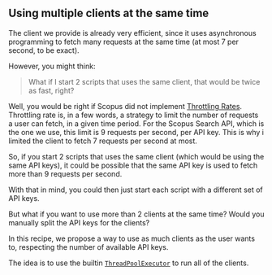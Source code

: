 ## Using multiple clients at the same time

The client we provide is already very efficient, since it uses asynchronous programming to fetch many requests at the same time (at most 7 per second, to be exact).

However, you might think:

> What if I start 2 scripts that uses the same client, that would be twice as fast, right?

Well, you would be right if Scopus did not implement [Throttling Rates](https://dev.elsevier.com/api_key_settings.html).
Throttling rate is, in a few words, a strategy to limit the number of requests a user can fetch, in a given time period.
For the Scopus Search API, which is the one we use, this limit is 9 requests per second, per API key.
This is why i limited the client to fetch 7 requests per second at most.

So, if you start 2 scripts that uses the same client (which would be using the same API keys), 
it could be possible that the same API key is used to fetch more than 9 requests per second.

With that in mind, you could then just start each script with a different set of API keys.

But what if you want to use more than 2 clients at the same time? 
Would you manually split the API keys for the clients?

In this recipe, we propose a way to use as much clients as the user wants to, respecting the number of available API keys.

The idea is to use the builtin [`ThreadPoolExecutor`](https://docs.python.org/3.10/library/concurrent.futures.html#threadpoolexecutor)
to run all of the clients.
